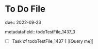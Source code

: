 # To Do File

due:: 2022-09-23

metadatafield:: todoTestFile_1437_3

- [ ] Task of todoTestFile_1437 1 [[Query me]]
